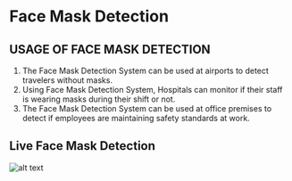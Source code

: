 # Face Mask Detection

## USAGE OF FACE MASK DETECTION
1) The Face Mask Detection System can be used at airports to detect travelers without masks.
2) Using Face Mask Detection System, Hospitals can monitor if their staff is wearing masks during their shift or not.
3) The Face Mask Detection System can be used at office premises to detect if employees are maintaining safety standards at work. 

## Live Face Mask Detection
![alt text](https://github.com/venugopalkadamba/Face_Mask_Detector/blob/master/Live_Video.gif)
